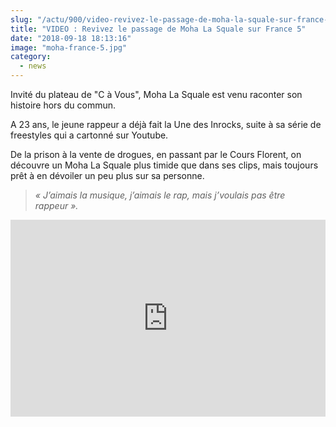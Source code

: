 ```yaml
--- 
slug: "/actu/900/video-revivez-le-passage-de-moha-la-squale-sur-france-5"
title: "VIDEO : Revivez le passage de Moha La Squale sur France 5"
date: "2018-09-18 18:13:16"
image: "moha-france-5.jpg"
category:
  - news
---
```

<p>Invité du plateau de "C à Vous", Moha La Squale est venu raconter son histoire hors du commun. </p>

<p>A 23 ans, le jeune rappeur a déjà fait la Une des Inrocks, suite à sa série de freestyles qui a cartonné sur Youtube.</p>

<p>De la prison à la vente de drogues, en passant par le Cours Florent, on découvre un Moha La Squale plus timide que dans ses clips, mais toujours prêt à en dévoiler un peu plus sur sa personne.</p>

<blockquote>
<p><em>« J’aimais la musique, j’aimais le rap, mais j’voulais pas être rappeur ».</em></p>
</blockquote>

<iframe width="100%" height="315" src="https://www.youtube.com/embed/AmOXAWfTcv8" frameborder="0" allow="autoplay; encrypted-media" allowfullscreen></iframe>